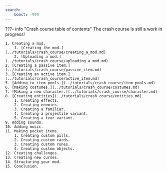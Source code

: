 ```yaml
---
search:
    boost: -999
---
```

<!-- start -->
???- info "Crash course table of contents"
    The crash course is still a work in progress!

    1. Creating a mod.
        1. [Creating the mod.](../tutorials/crash_course/creating_a_mod.md)
        2. [Uploading a mod.](../tutorials/crash_course/uploading_a_mod.md)
    2. [Creating a passive item.](../tutorials/crash_course/passive_item.md)
    3. [Creating an active item.](../tutorials/crash_course/active_item.md)
    5. [Adding to item pools.](../tutorials/crash_course/item_pools.md)
    6. [Making costumes.](../tutorials/crash_course/costumes.md)
    7. [Making a new character.](../tutorials/crash_course/character.md)
    8. [Creating entities](../tutorials/crash_course/entities.md).
        1. Creating effects.
        2. Creating enemies.
        3. Creating a familiar.
        4. Creating a projectile variant.
        5. Creating a tear variant.
    9. Adding sounds.
    10. Adding music.
    11. Making pocket items.
        1. Creating custom pills.
        2. Creating custom cards.
        3. Creating custom runes.
        4. Creating custom objects.
    12. Creating challenges.
    13. Creating new curses.
    14. Structuring your mod.
    15. Conclusion.
<!-- end -->